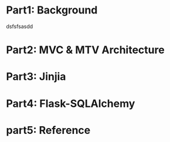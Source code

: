 # Part1: Background

dsfsfsasdd




# Part2: MVC & MTV Architecture





# Part3: Jinjia





# Part4: Flask-SQLAlchemy





# part5: Reference

 

